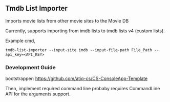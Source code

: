 ## Tmdb List Importer
Imports movie lists from other movie sites to the Movie DB

Currently, supports importing from imdb lists to tmdb lists v4 (custom lists).

Example cmd,

    tmdb-list-importer --input-site imdb --input-file-path File_Path --api_key=<API_KEY>

### Development Guide
bootstrapper: https://github.com/atiq-cs/CS-ConsoleApp-Template

Then, implement required command line probaby requires CommandLine API for the arguments support.
